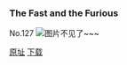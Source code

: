 ### The Fast and the Furious
No.127
![图片不见了~~~](https://imgs.xkcd.com/comics/the_fast_and_the_furious.jpg)

[原址](https://xkcd.com//127) [下载](https://imgs.xkcd.com/comics/the_fast_and_the_furious.jpg)

